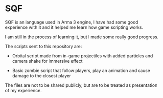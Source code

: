# SQF
SQF is an language used in Arma 3 engine, I have had some good experience with it and it helped me learn how game scripting works.

I am still in the process of learning it, but I made some really good progress.

The scripts sent to this repository are:
- Orbital script made from in-game projectiles with added particles and camera shake for immersive effect

- Basic zombie script that follow players, play an animation and cause damage to the closest player

The files are not to be shared publicly, but are to be treated as presentation of my experience.


